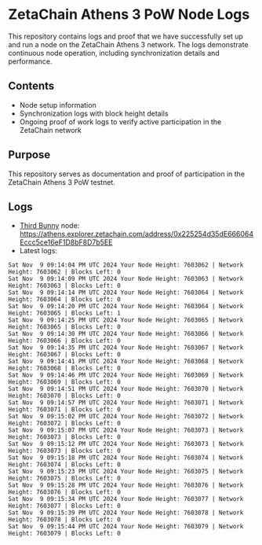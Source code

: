 # ZetaChain Athens 3 PoW Node Logs
This repository contains logs and proof that we have successfully set up and run a node on the ZetaChain Athens 3 network. The logs demonstrate continuous node operation, including synchronization details and performance.

## Contents
- Node setup information
- Synchronization logs with block height details
- Ongoing proof of work logs to verify active participation in the ZetaChain network

## Purpose
This repository serves as documentation and proof of participation in the ZetaChain Athens 3 PoW testnet.

## Logs

- [Third Bunny](https://thirdbunny.xyz/) node: https://athens.explorer.zetachain.com/address/0x225254d35dE666064Eccc5ce16eF1D8bF8D7b5EE
- Latest logs:
```
Sat Nov  9 09:14:04 PM UTC 2024 Your Node Height: 7603062 | Network Height: 7603062 | Blocks Left: 0
Sat Nov  9 09:14:09 PM UTC 2024 Your Node Height: 7603063 | Network Height: 7603063 | Blocks Left: 0
Sat Nov  9 09:14:14 PM UTC 2024 Your Node Height: 7603064 | Network Height: 7603064 | Blocks Left: 0
Sat Nov  9 09:14:20 PM UTC 2024 Your Node Height: 7603064 | Network Height: 7603065 | Blocks Left: 1
Sat Nov  9 09:14:25 PM UTC 2024 Your Node Height: 7603065 | Network Height: 7603065 | Blocks Left: 0
Sat Nov  9 09:14:30 PM UTC 2024 Your Node Height: 7603066 | Network Height: 7603066 | Blocks Left: 0
Sat Nov  9 09:14:35 PM UTC 2024 Your Node Height: 7603067 | Network Height: 7603067 | Blocks Left: 0
Sat Nov  9 09:14:41 PM UTC 2024 Your Node Height: 7603068 | Network Height: 7603068 | Blocks Left: 0
Sat Nov  9 09:14:46 PM UTC 2024 Your Node Height: 7603069 | Network Height: 7603069 | Blocks Left: 0
Sat Nov  9 09:14:51 PM UTC 2024 Your Node Height: 7603070 | Network Height: 7603070 | Blocks Left: 0
Sat Nov  9 09:14:57 PM UTC 2024 Your Node Height: 7603071 | Network Height: 7603071 | Blocks Left: 0
Sat Nov  9 09:15:02 PM UTC 2024 Your Node Height: 7603072 | Network Height: 7603072 | Blocks Left: 0
Sat Nov  9 09:15:07 PM UTC 2024 Your Node Height: 7603073 | Network Height: 7603073 | Blocks Left: 0
Sat Nov  9 09:15:12 PM UTC 2024 Your Node Height: 7603073 | Network Height: 7603073 | Blocks Left: 0
Sat Nov  9 09:15:18 PM UTC 2024 Your Node Height: 7603074 | Network Height: 7603074 | Blocks Left: 0
Sat Nov  9 09:15:23 PM UTC 2024 Your Node Height: 7603075 | Network Height: 7603075 | Blocks Left: 0
Sat Nov  9 09:15:28 PM UTC 2024 Your Node Height: 7603076 | Network Height: 7603076 | Blocks Left: 0
Sat Nov  9 09:15:34 PM UTC 2024 Your Node Height: 7603077 | Network Height: 7603077 | Blocks Left: 0
Sat Nov  9 09:15:39 PM UTC 2024 Your Node Height: 7603078 | Network Height: 7603078 | Blocks Left: 0
Sat Nov  9 09:15:44 PM UTC 2024 Your Node Height: 7603079 | Network Height: 7603079 | Blocks Left: 0
```
